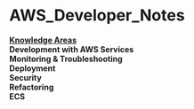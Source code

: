 # AWS_Developer_Notes

<u><b>Knowledge Areas</b></u><br>
<b>Development with AWS Services</b><br>
<b>Monitoring & Troubleshooting</b><br>
<b>Deployment</b><br>
<b>Security</b><br>
<b>Refactoring</b><br>
<b>ECS</b><br>

